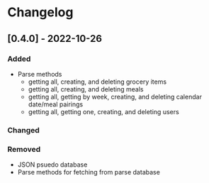 # Changelog

## [0.4.0] - 2022-10-26
### Added
- Parse methods 
    - getting all, creating, and deleting grocery items
    - getting all, creating, and deleting meals
    - getting all, getting by week, creating, and deleting calendar date/meal pairings
    - getting all, getting one, creating, and deleting users

### Changed


### Removed
- JSON psuedo database
- Parse methods for fetching from parse database